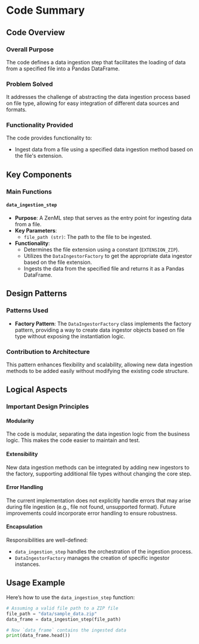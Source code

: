 # Code Summary

## Code Overview

### Overall Purpose
The code defines a data ingestion step that facilitates the loading of data from a specified file into a Pandas DataFrame.

### Problem Solved
It addresses the challenge of abstracting the data ingestion process based on file type, allowing for easy integration of different data sources and formats.

### Functionality Provided
The code provides functionality to:
- Ingest data from a file using a specified data ingestion method based on the file's extension.

## Key Components

### Main Functions

#### `data_ingestion_step`
- **Purpose**: A ZenML step that serves as the entry point for ingesting data from a file.
- **Key Parameters**:
  - `file_path (str)`: The path to the file to be ingested.
- **Functionality**:
  - Determines the file extension using a constant (`EXTENSION_ZIP`).
  - Utilizes the `DataIngestorFactory` to get the appropriate data ingestor based on the file extension.
  - Ingests the data from the specified file and returns it as a Pandas DataFrame.

## Design Patterns

### Patterns Used
- **Factory Pattern**: The `DataIngestorFactory` class implements the factory pattern, providing a way to create data ingestor objects based on file type without exposing the instantiation logic.

### Contribution to Architecture
This pattern enhances flexibility and scalability, allowing new data ingestion methods to be added easily without modifying the existing code structure.

## Logical Aspects

### Important Design Principles

#### Modularity
The code is modular, separating the data ingestion logic from the business logic. This makes the code easier to maintain and test.

#### Extensibility
New data ingestion methods can be integrated by adding new ingestors to the factory, supporting additional file types without changing the core step.

#### Error Handling
The current implementation does not explicitly handle errors that may arise during file ingestion (e.g., file not found, unsupported format). Future improvements could incorporate error handling to ensure robustness.

#### Encapsulation
Responsibilities are well-defined:
- `data_ingestion_step` handles the orchestration of the ingestion process.
- `DataIngestorFactory` manages the creation of specific ingestor instances.

## Usage Example

Here’s how to use the `data_ingestion_step` function:

```python
# Assuming a valid file path to a ZIP file
file_path = "data/sample_data.zip"
data_frame = data_ingestion_step(file_path)

# Now `data_frame` contains the ingested data
print(data_frame.head())
